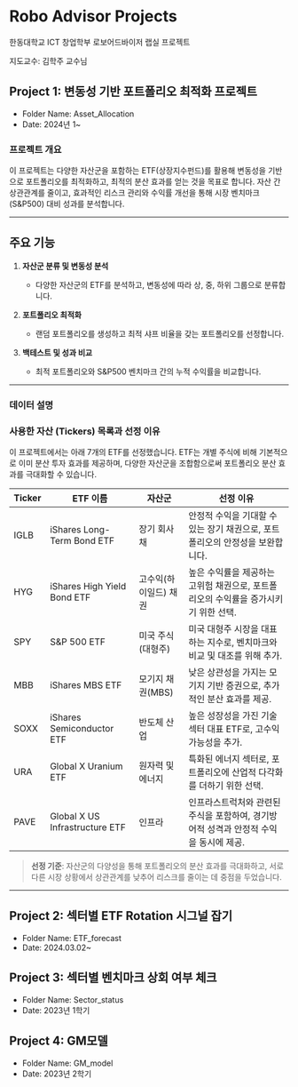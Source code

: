 # Robo Advisor Projects

한동대학교 ICT 창업학부 로보어드바이저 랩실 프로젝트

지도교수: 김학주 교수님

## Project 1: 변동성 기반 포트폴리오 최적화 프로젝트
- Folder Name: Asset_Allocation
- Date: 2024년 1~

### 프로젝트 개요
이 프로젝트는 다양한 자산군을 포함하는 ETF(상장지수펀드)를 활용해 변동성을 기반으로 포트폴리오를 최적화하고, 최적의 분산 효과를 얻는 것을 목표로 합니다. 자산 간 상관관계를 줄이고, 효과적인 리스크 관리와 수익률 개선을 통해 시장 벤치마크(S&P500) 대비 성과를 분석합니다.

---

## 주요 기능
1. **자산군 분류 및 변동성 분석**
   - 다양한 자산군의 ETF를 분석하고, 변동성에 따라 상, 중, 하위 그룹으로 분류합니다.

2. **포트폴리오 최적화**
   - 랜덤 포트폴리오를 생성하고 최적 샤프 비율을 갖는 포트폴리오를 선정합니다.

3. **백테스트 및 성과 비교**
   - 최적 포트폴리오와 S&P500 벤치마크 간의 누적 수익률을 비교합니다.

---

### 데이터 설명
### 사용한 자산 (Tickers) 목록과 선정 이유
이 프로젝트에서는 아래 7개의 ETF를 선정했습니다. ETF는 개별 주식에 비해 기본적으로 이미 분산 투자 효과를 제공하며, 다양한 자산군을 조합함으로써 포트폴리오 분산 효과를 극대화할 수 있습니다.

| **Ticker** | **ETF 이름**                | **자산군**              | **선정 이유**                                                                                  |
|------------|-----------------------------|-------------------------|------------------------------------------------------------------------------------------------|
| IGLB       | iShares Long-Term Bond ETF | 장기 회사채             | 안정적 수익을 기대할 수 있는 장기 채권으로, 포트폴리오의 안정성을 보완합니다.                  |
| HYG        | iShares High Yield Bond ETF| 고수익(하이일드) 채권   | 높은 수익률을 제공하는 고위험 채권으로, 포트폴리오의 수익률을 증가시키기 위한 선택.            |
| SPY        | S&P 500 ETF                | 미국 주식(대형주)        | 미국 대형주 시장을 대표하는 지수로, 벤치마크와 비교 및 대조를 위해 추가.                      |
| MBB        | iShares MBS ETF            | 모기지 채권(MBS)         | 낮은 상관성을 가지는 모기지 기반 증권으로, 추가적인 분산 효과를 제공.                         |
| SOXX       | iShares Semiconductor ETF  | 반도체 산업             | 높은 성장성을 가진 기술 섹터 대표 ETF로, 고수익 가능성을 추가.                                |
| URA        | Global X Uranium ETF       | 원자력 및 에너지         | 특화된 에너지 섹터로, 포트폴리오에 산업적 다각화를 더하기 위한 선택.                         |
| PAVE       | Global X US Infrastructure ETF | 인프라                  | 인프라스트럭처와 관련된 주식을 포함하여, 경기방어적 성격과 안정적 수익을 동시에 제공.          |

> **선정 기준**: 자산군의 다양성을 통해 포트폴리오의 분산 효과를 극대화하고, 서로 다른 시장 상황에서 상관관계를 낮추어 리스크를 줄이는 데 중점을 두었습니다.

---

## Project 2: 섹터별 ETF Rotation 시그널 잡기
- Folder Name: ETF_forecast
- Date: 2024.03.02~

## Project 3: 섹터별 벤치마크 상회 여부 체크
- Folder Name: Sector_status
- Date: 2023년 1학기

## Project 4: GM모델
- Folder Name: GM_model
- Date: 2023년 2학기


